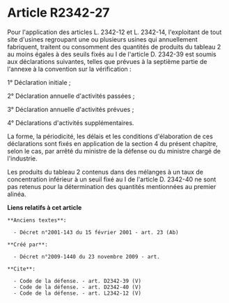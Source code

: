 # Article R2342-27

Pour l'application des articles L. 2342-12 et L. 2342-14, l'exploitant de tout site d'usines regroupant une ou plusieurs
usines qui annuellement fabriquent, traitent ou consomment des quantités de produits du tableau 2 au moins égales à des
seuils fixés au I de l'article D. 2342-39 est soumis aux déclarations suivantes, telles que prévues à la septième partie de
l'annexe à la convention sur la vérification : 

1° Déclaration initiale ; 

2° Déclaration annuelle d'activités passées ; 

3° Déclaration annuelle d'activités prévues ; 

4° Déclarations d'activités supplémentaires. 

La forme, la périodicité, les délais et les conditions d'élaboration de ces déclarations sont fixés en application de la
section 4 du présent chapitre, selon le cas, par arrêté du ministre de la défense ou du ministre chargé de l'industrie. 

Les produits du tableau 2 contenus dans des mélanges à un taux de concentration inférieur à un seuil fixé au I de l'article
D. 2342-40 ne sont pas retenus pour la détermination des quantités mentionnées au premier alinéa.

**Liens relatifs à cet article**

	**Anciens textes**:

	  - Décret n°2001-143 du 15 février 2001 - art. 23 (Ab)

	**Créé par**:

	  - Décret n°2009-1440 du 23 novembre 2009 - art.

	**Cite**:

	  - Code de la défense. - art. D2342-39 (V)
	  - Code de la défense. - art. D2342-40 (V)
	  - Code de la défense. - art. L2342-12 (V)
